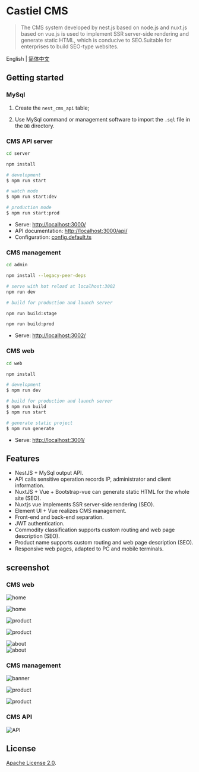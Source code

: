 # Castiel CMS

> The CMS system developed by nest.js based on node.js and nuxt.js based on vue.js is used to implement SSR server-side rendering and generate static HTML, which is conducive to SEO.Suitable for enterprises to build SEO-type websites.

English | [简体中文](./README.zh-CN.md)

## Getting started

### MySql

1. Create the `nest_cms_api` table;

2. Use MySql command or management software to import the `.sql` file in the `DB` directory.

### CMS API server

```bash
cd server

npm install

# development
$ npm run start

# watch mode
$ npm run start:dev

# production mode
$ npm run start:prod
```

- Serve: [http://localhost:3000/](http://localhost:3000/)
- API documentation: [http://localhost:3000/api/](http://localhost:3000/api/)
- Configuration: [config.default.ts](server/config/config.default.ts)

### CMS management

```bash
cd admin

npm install --legacy-peer-deps

# serve with hot reload at localhost:3002
npm run dev

# build for production and launch server

npm run build:stage

npm run build:prod
```

- Serve: [http://localhost:3002/](http://localhost:3002/)

### CMS web

```bash
cd web

npm install

# development
$ npm run dev

# build for production and launch server
$ npm run build
$ npm run start

# generate static project
$ npm run generate
```

- Serve: [http://localhost:3001/](http://localhost:3001/)

## Features

- NestJS + MySql output API.
- API calls sensitive operation records IP, administrator and client information.
- NuxtJS + Vue + Bootstrap-vue can generate static HTML for the whole site (SEO).
- Nuxtjs vue implements SSR server-side rendering (SEO).
- Element UI + Vue realizes CMS management.
- Front-end and back-end separation.
- JWT authentication.
- Commodity classification supports custom routing and web page description (SEO).
- Product name supports custom routing and web page description (SEO).
- Responsive web pages, adapted to PC and mobile terminals.

## screenshot

### CMS web

![home](screenshot/web/mobile-home.png)

![home](screenshot/web/home.jpg)

![product](screenshot/web/mobile-product.png)

![product](screenshot/web/product.jpg)

![about](screenshot/web/mobile-about.png)  
![about](screenshot/web/about.jpg)

### CMS management

![banner](screenshot/admin/banner.png)

![product](screenshot/admin/product-create.png)

![product](screenshot/admin/product.png)

### CMS API

![API](screenshot/server/api.jpg)

## License

[Apache License 2.0](LICENSE).
